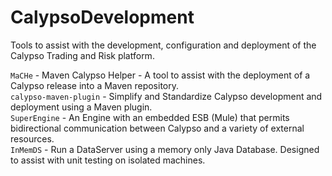 CalypsoDevelopment
============================

Tools to assist with the development, configuration and deployment of the Calypso Trading and Risk platform. 

`MaCHe` - Maven Calypso Helper - A tool to assist with the deployment of a Calypso release into a Maven repository.  
`calypso-maven-plugin` - Simplify and Standardize Calypso development and deployment using a Maven plugin.  
`SuperEngine` - An Engine with an embedded ESB (Mule) that permits bidirectional communication between Calypso and a variety of external resources.  
`InMemDS` - Run a DataServer using a memory only Java Database. Designed to assist with unit testing on isolated machines.

